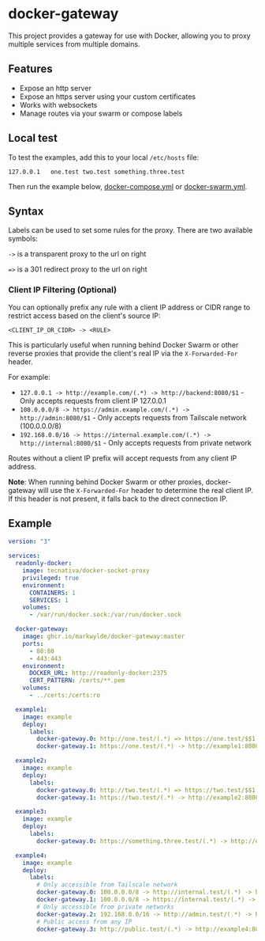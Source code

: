 # docker-gateway
This project provides a gateway for use with Docker, allowing you to proxy multiple services from multiple domains.

## Features
- Expose an http server
- Expose an https server using your custom certificates
- Works with websockets
- Manage routes via your swarm or compose labels

## Local test
To test the examples, add this to your local `/etc/hosts` file:
```text
127.0.0.1	one.test two.test something.three.test
```

Then run the example below, [docker-compose.yml](docker-compose.yml) or [docker-swarm.yml](docker-swarm.yml).

## Syntax
Labels can be used to set some rules for the proxy. There are two available symbols:

`->` is a transparent proxy to the url on right

`=>` is a 301 redirect proxy to the url on right

### Client IP Filtering (Optional)
You can optionally prefix any rule with a client IP address or CIDR range to restrict access based on the client's source IP:

```
<CLIENT_IP_OR_CIDR> -> <RULE>
```

This is particularly useful when running behind Docker Swarm or other reverse proxies that provide the client's real IP via the `X-Forwarded-For` header.

For example:
- `127.0.0.1 -> http://example.com/(.*) -> http://backend:8080/$1` - Only accepts requests from client IP 127.0.0.1
- `100.0.0.0/8 -> https://admin.example.com/(.*) -> http://admin:8080/$1` - Only accepts requests from Tailscale network (100.0.0.0/8)
- `192.168.0.0/16 -> https://internal.example.com/(.*) -> http://internal:8080/$1` - Only accepts requests from private network

Routes without a client IP prefix will accept requests from any client IP address.

**Note**: When running behind Docker Swarm or other proxies, docker-gateway will use the `X-Forwarded-For` header to determine the real client IP. If this header is not present, it falls back to the direct connection IP.

## Example
```yaml
version: "3"

services:
  readonly-docker:
    image: tecnativa/docker-socket-proxy
    privileged: true
    environment:
      CONTAINERS: 1
      SERVICES: 1
    volumes:
      - /var/run/docker.sock:/var/run/docker.sock

  docker-gateway:
    image: ghcr.io/markwylde/docker-gateway:master
    ports:
      - 80:80
      - 443:443
    environment:
      DOCKER_URL: http://readonly-docker:2375
      CERT_PATTERN: /certs/**.pem
    volumes:
      - ../certs:/certs:ro

  example1:
    image: example
    deploy:
      labels:
        docker-gateway.0: http://one.test/(.*) => https://one.test/$$1
        docker-gateway.1: https://one.test/(.*) -> http://example1:8080/$$1

  example2:
    image: example
    deploy:
      labels:
        docker-gateway.0: http://two.test/(.*) => https://two.test/$$1
        docker-gateway.1: https://two.test/(.*) -> http://example2:8080/$$1

  example3:
    image: example
    deploy:
      labels:
        docker-gateway.0: https://something.three.test/(.*) -> http://example3:8080/$$1

  example4:
    image: example
    deploy:
      labels:
        # Only accessible from Tailscale network
        docker-gateway.0: 100.0.0.0/8 -> http://internal.test/(.*) -> http://example4:8080/$$1
        docker-gateway.1: 100.0.0.0/8 -> https://internal.test/(.*) -> http://example4:8080/$$1
        # Only accessible from private networks
        docker-gateway.2: 192.168.0.0/16 -> http://admin.test/(.*) -> http://example4:8080/admin/$$1
        # Public access from any IP
        docker-gateway.3: http://public.test/(.*) -> http://example4:8080/public/$$1

```
